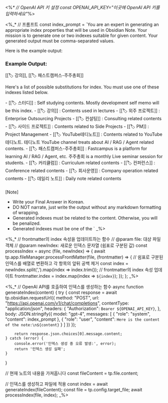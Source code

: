 <%_*
// OpenAI API 키 설정
const OPENAI_API_KEY="이곳에 OpenAI API 키를 입력하세요"_%>

<%_*
// 프롬프트
const index_prompt = `You are an expert in generating an appropriate index properties that will be used in Obsidian Note. Your mission is to generate one or two indexes suitable for given content.
Your generated output must be comma-separated values.

Here is the example output:

### Example Output:

[[🏷️ 강의]], [[🏷️ 패스트캠퍼스-주주총회]]

Here's a list of possible substitutions for index. You must use one of these indexes listed below.

<Index List>
- [[🏷️ 스터디]] : Self studying contents. Mostly development self memo will be this index.
- [[🏷️ 강의]] : Contents used in lectures
- [[🏷️ 외주 프로젝트]] : Enterprise Outsourcing Projects
- [[🏷️ 컨설팅]] : Consulting related contents
- [[🏷️ 사이드 프로젝트]] : Contents related to Side Projects
- [[🏷️ PM]] : Project Management
- [[🏷️ YouTube테디노트]] : Contents related to YouTube 테디노트. 테디노트 YouTube channel treats about AI / RAG / Agent related contents.
- [[🏷️ 패스트캠퍼스-주주총회]] : Fastcampus is a platform for learning AI / RAG / Agent, etc. 주주총회 is a monthly Live seminar session for students.
- [[🏷️ 커리큘럼]] : Curriculum related contents
- [[🏷️ 컨퍼런스]] : Conference related contents
- [[🏷️ 회사운영]] : Company operation related contents
- [[🏷️ 데일리 노트]] : Daily note related contents
</Index List>

####

[Note] 
- Write your Final Answer in Korean. 
- DO NOT narrate, just write the output without any markdown formatting of wrapping.
- Generated indexes must be related to the content. Otherwise, you will be penalized.
- Generated indexes must be one of the <Index List>
`
_%>
 
<%_*
// frontmatter의 index 속성을 업데이트하는 함수
// @param file: 대상 파일 객체
// @param newIndex: 새로운 인덱스 문자열 (쉼표로 구분된 값)
const processIndex = async (file, newIndex) => {
  await tp.app.fileManager.processFrontMatter(file, (frontmatter) => {
    // 쉼표로 구분된 인덱스를 배열로 변환하고 각 항목의 앞뒤 공백 제거
    const index = newIndex.split(',').map(index => index.trim());
    // frontmatter의 index 속성 업데이트
    frontmatter.index = index.map(index => `${index}`);
  });
};
_%>

<%_*
// OpenAI API를 호출하여 인덱스를 생성하는 함수
async function generateIndex(content) {
    try {
        const response = await tp.obsidian.requestUrl({
            method: "POST",
            url: "https://api.openai.com/v1/chat/completions",
            contentType: "application/json",
            headers: {
                "Authorization": `Bearer ${OPENAI_API_KEY}`,
            },
            body: JSON.stringify({
                model: "gpt-4",
                messages: [
                    { "role": "system", "content": index_prompt },
                    { "role": "user", "content": `Here is the content of the note:\n${content}` }
                ]
            })
        });
        
        return response.json.choices[0].message.content;
    } catch (error) {
        console.error('인덱스 생성 중 오류 발생:', error);
        return '인덱스 생성 실패';
    }
}

// 현재 노트의 내용을 가져옵니다
const fileContent = tp.file.content;

// 인덱스를 생성하고 파일에 적용
const index = await generateIndex(fileContent);
const file = tp.config.target_file;
await processIndex(file, index);
_%>